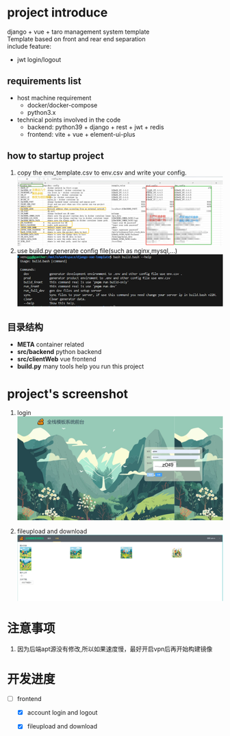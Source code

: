 # project introduce
django + vue + taro management system template  
Template based on front and rear end separation  
include feature:
- jwt login/logout


## requirements list
* host machine requirement
  * docker/docker-compose
  * python3.x
* technical points involved in the code
  * backend: python39 + django + rest + jwt + redis
  * frontend: vite + vue + element-ui-plus

## how to startup project
1. copy the env_template.csv to env.csv and write your config.
![env.csv](./doc/config.jpg)
2. use build.py generate config file(such as nginx,mysql,...)
![build](./doc/build_bash_image.jpg)


## 目录结构
- __META__ container related
- __src/backend__ python backend
- __src/clientWeb__ vue frontend
- __build.py__ many tools help you run this project


# project's screenshot
1. login
![login](./doc/login.jpg)

2. fileupload and download
![file](./doc/example.jpg)



# 注意事项
1. 因为后端apt源没有修改,所以如果速度慢，最好开启vpn后再开始构建镜像


# 开发进度
* [ ] frontend
  * [x] account login and logout
  * [x] fileupload and download



